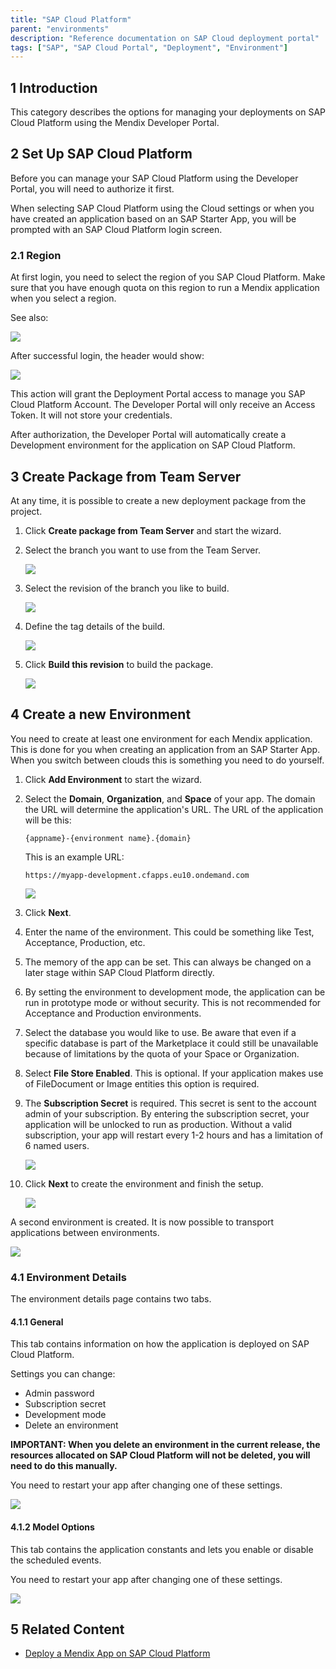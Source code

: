 ```yaml
---
title: "SAP Cloud Platform"
parent: "environments"
description: "Reference documentation on SAP Cloud deployment portal"
tags: ["SAP", "SAP Cloud Portal", "Deployment", "Environment"]
---
```


## 1 Introduction

This category describes the options for managing your deployments on SAP Cloud Platform using the Mendix Developer Portal.

## 2 Set Up SAP Cloud Platform

Before you can manage your SAP Cloud Platform using the Developer Portal, you will need to authorize it first.

When selecting SAP Cloud Platform using the Cloud settings or when you have created an application based on an SAP Starter App, you will be prompted with an SAP Cloud Platform login screen.

### 2.1 Region

At first login, you need to select the region of you SAP Cloud Platform. Make sure that you have enough quota on this region to run a Mendix application when you select a region.

See also:

![](attachments/sap-cloud-platform/01-sap-login.png)

After successful login, the header would show:

![](attachments/sap-cloud-platform/02-sap-configured-for-use.png)

This action will grant the Deployment Portal access to manage you SAP Cloud Platform Account. The Developer Portal will only receive an Access Token. It will not store your credentials.

After authorization, the Developer Portal will automatically create a Development environment for the application on SAP Cloud Platform.

## 3 Create Package from Team Server

At any time, it is possible to create a new deployment package from the project.

1. Click **Create package from Team Server** and start the wizard.
2.  Select the branch you want to use from the Team Server.

    ![](attachments/sap-cloud-platform/03-sap-select-truck.png)

3.  Select the revision of the branch you like to build.

    ![](attachments/sap-cloud-platform/04-sap-select-revision.png)

4.  Define the tag details of the build.

    ![](attachments/sap-cloud-platform/05-sap-define-tag.png)

5.  Click **Build this revision** to build the package.

    ![](attachments/sap-cloud-platform/06-sap-build-revision.png)

## 4 Create a new Environment

You need to create at least one environment for each Mendix application. This is done for you when creating an application from an SAP Starter App. When you switch between clouds this is something you need to do yourself.

1. Click **Add Environment** to start the wizard.
2.  Select the **Domain**, **Organization**, and **Space** of your app. The domain the URL will determine the application's URL. The URL of the application will be this:

    ```
    {appname}-{environment name}.{domain}
    ```
  
    This is an example URL:

    ```
    https://myapp-development.cfapps.eu10.ondemand.com
    ```

    ![](attachments/sap-cloud-platform/07-sap-env-1.png)

3. Click **Next**.
4. Enter the name of the environment. This could be something like Test, Acceptance, Production, etc.
5. The memory of the app can be set. This can always be changed on a later stage within SAP Cloud Platform directly.
6. By setting the environment to development mode, the application can be run in prototype mode or without security. This is not recommended for Acceptance and Production environments.
7. Select the database you would like to use. Be aware that even if a specific database is part of the Marketplace it could still be unavailable because of limitations by the quota of your Space or Organization.   
8. Select **File Store Enabled**. This is optional. If your application makes use of FileDocument or Image entities this option is required.
9.  The **Subscription Secret** is required. This secret is sent to the account admin of your subscription. By entering the subscription secret, your application will be unlocked to run as production. Without a valid subscription, your app will restart every 1-2 hours and has a limitation of 6 named users.

    ![](attachments/sap-cloud-platform/08-sap-env-2.png)

10. Click **Next** to create the environment and finish the setup.

    ![](attachments/sap-cloud-platform/09-sap-env-3.png)

A second environment is created. It is now possible to transport applications between environments.

![](attachments/sap-cloud-platform/10-sap-env-tap.png)

### 4.1 Environment Details

The environment details page contains two tabs.

#### 4.1.1 General

This tab contains information on how the application is deployed on SAP Cloud Platform.

Settings you can change:

* Admin password
* Subscription secret
* Development mode
* Delete an environment

**IMPORTANT: When you delete an environment in the current release, the resources allocated on SAP Cloud Platform will not be deleted, you will need to do this manually.**

You need to restart your app after changing one of these settings.

![](attachments/sap-cloud-platform/11-sap-env-details.png)

#### 4.1.2 Model Options

This tab contains the application constants and lets you enable or disable the scheduled events.

You need to restart your app after changing one of these settings.

![](attachments/sap-cloud-platform/12-sap-model-options.png)

## 5 Related Content

* [Deploy a Mendix App on SAP Cloud Platform](/deployment/sap-cloud-platform/deploy-a-mendix-app-to-sap-cloud-platform)

